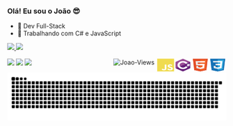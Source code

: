 ### Olá! Eu sou o João 😎

- 🔭 Dev Full-Stack
- 🌱 Trabalhando com C# e JavaScript

<div>
  <a href="https://github.com/joaojesusvictor">
  <img height="160em" src="https://github-readme-stats.vercel.app/api?username=joaojesusvictor&show_icons=true&theme=tokyonight&include_all_commits=true&count_private=true"/>
  <img height="160em" src="https://github-readme-stats.vercel.app/api/top-langs/?username=joaojesusvictor&layout=compact&langs_count=7&theme=tokyonight"/>
</div>
  
<div style="display: inline_block"><br>
  <img align="right" alt="Joao-CSS" height="30" width="40" src="https://raw.githubusercontent.com/devicons/devicon/master/icons/css3/css3-original.svg">
  <img align="right" alt="Joao-HTML" height="30" width="40" src="https://raw.githubusercontent.com/devicons/devicon/master/icons/html5/html5-original.svg">
  <img align="right" alt="Joao-Csharp" height="30" width="40" src="https://raw.githubusercontent.com/devicons/devicon/master/icons/csharp/csharp-original.svg">
  <img align="right" alt="Joao-Js" height="30" width="40" src="https://raw.githubusercontent.com/devicons/devicon/master/icons/javascript/javascript-plain.svg">
  <img align="right" alt="Joao-Views" height="30" width="100" src="https://komarev.com/ghpvc/?username=joaojesusvictor&color=green" alt="joaojesusvictor" />
</div>
  
 <div>
  <a href="https://instagram.com/eujoaodejesus" target="_blank"><img src="https://img.shields.io/badge/Instagram-E4405F?style=for-the-badge&logo=instagram&logoColor=white"></a>
  <a href = "mailto:joaojesusvictor7@gmail.com"><img src="https://img.shields.io/badge/Gmail-D14836?style=for-the-badge&logo=gmail&logoColor=white"></a>
  <a href="https://www.linkedin.com/in/jo%C3%A3o-victor-747247180/" target="_blank"><img src="https://img.shields.io/badge/-LinkedIn-%230077B5?style=for-the-badge&logo=linkedin&logoColor=white"></a> 
 
  ![Snake animation](https://github.com/joaojesusvictor/joaojesusvictor/blob/output/github-contribution-grid-snake.svg)
 
</div>
